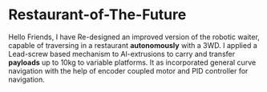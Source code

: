 # Restaurant-of-The-Future
Hello Friends, 
I have Re-designed an improved version of the robotic waiter, capable of traversing in a restaurant <b>autonomously</b> with a 3WD. 
I applied a Lead-screw based mechanism to Al-extrusions to carry and transfer <b>payloads</b> up to 10kg to variable platforms.
It as incorporated general curve navigation with the help of encoder coupled motor and PID controller for navigation.
